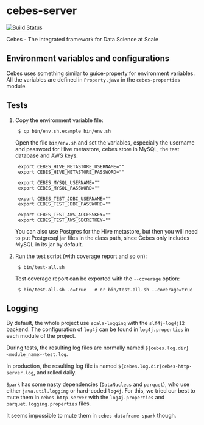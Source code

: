 # cebes-server
[![Build Status](http://cebes.io:8080/buildStatus/icon?job=cebes-server-pull-request)](http://cebes.io:8080/job/cebes-server-pull-request)

Cebes - The integrated framework for Data Science at Scale

## Environment variables and configurations

Cebes uses something similar to [guice-property](https://github.com/phvu/guice-property) for environment variables. 
All the variables are defined in `Property.java` in the `cebes-properties` module.

## Tests

1. Copy the environment variable file:

        $ cp bin/env.sh.example bin/env.sh
    
    Open the file `bin/env.sh` and set the variables, especially the username
    and password for Hive metastore, cebes store in MySQL, the test database and AWS keys:
     
        export CEBES_HIVE_METASTORE_USERNAME=""
        export CEBES_HIVE_METASTORE_PASSWORD=""
        
        export CEBES_MYSQL_USERNAME=""
        export CEBES_MYSQL_PASSWORD=""

        export CEBES_TEST_JDBC_USERNAME=""
        export CEBES_TEST_JDBC_PASSWORD=""

        export CEBES_TEST_AWS_ACCESSKEY=""
        export CEBES_TEST_AWS_SECRETKEY=""
    
    You can also use Postgres for the Hive metastore, but then you will need
    to put Postgresql jar files in the class path, since Cebes only includes
    MySQL in its jar by default.
    
2. Run the test script (with coverage report and so on):
   
        $ bin/test-all.sh
        
    Test coverage report can be exported with the `--coverage` option:
    
        $ bin/test-all.sh -c=true   # or bin/test-all.sh --coverage=true

## Logging

By default, the whole project use `scala-logging` with the `slf4j-log4j12` backend.
The configuration of `log4j` can be found in `log4j.properties` in each module of the project.

During tests, the resulting log files are normally named `${cebes.log.dir}<module_name>-test.log`.

In production, the resulting log file is named `${cebes.log.dir}cebes-http-server.log`, and rolled daily.

`Spark` has some nasty dependencies (`DataNucleus` and `parquet`), who
use either `java.util.logging` or hard-coded `log4j`. For this, we tried our best
to mute them in `cebes-http-server` with the `log4j.properties` and `parquet.logging.properties`
files.

It seems impossible to mute them in `cebes-dataframe-spark` though.
